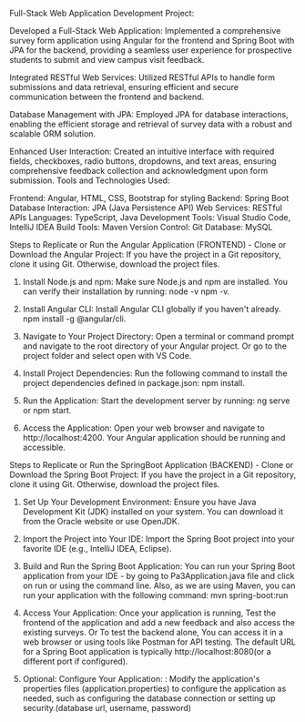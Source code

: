 Full-Stack Web Application Development Project:

Developed a Full-Stack Web Application: Implemented a comprehensive survey form application using Angular for the frontend and Spring Boot with JPA for the backend, providing a seamless user experience for prospective students to submit and view campus visit feedback.

Integrated RESTful Web Services: Utilized RESTful APIs to handle form submissions and data retrieval, ensuring efficient and secure communication between the frontend and backend.

Database Management with JPA: Employed JPA for database interactions, enabling the efficient storage and retrieval of survey data with a robust and scalable ORM solution.

Enhanced User Interaction: Created an intuitive interface with required fields, checkboxes, radio buttons, dropdowns, and text areas, ensuring comprehensive feedback collection and acknowledgment upon form submission.
Tools and Technologies Used:

Frontend: Angular, HTML, CSS, Bootstrap for styling
Backend: Spring Boot
Database Interaction: JPA (Java Persistence API)
Web Services: RESTful APIs
Languages: TypeScript, Java
Development Tools: Visual Studio Code, IntelliJ IDEA
Build Tools: Maven
Version Control: Git
Database: MySQL

Steps to Replicate or Run the Angular Application (FRONTEND) -
Clone or Download the Angular Project: If you have the project in a Git repository, clone it using Git. Otherwise, download the project files.

1. Install Node.js and npm: Make sure Node.js and npm are installed. You can verify their installation by running:
node -v
npm -v.

2. Install Angular CLI: Install Angular CLI globally if you haven't already.
npm install -g @angular/cli.

3. Navigate to Your Project Directory: Open a terminal or command prompt and navigate to the root directory of your Angular project. Or go to the project folder and select open with VS Code.

4. Install Project Dependencies: Run the following command to install the project dependencies defined in package.json:
npm install.

5. Run the Application: Start the development server by running:
ng serve or  npm start.

6. Access the Application: Open your web browser and navigate to http://localhost:4200. Your Angular application should be running and accessible.

Steps to Replicate or Run the SpringBoot Application (BACKEND) -
Clone or Download the Spring Boot Project: If you have the project in a Git repository, clone it using Git. Otherwise, download the project files.

1. Set Up Your Development Environment: Ensure you have Java Development Kit (JDK) installed on your system. You can download it from the Oracle website or use OpenJDK.

2. Import the Project into Your IDE: Import the Spring Boot project into your favorite IDE (e.g., IntelliJ IDEA, Eclipse).
   
3. Build and Run the Spring Boot Application: You can run your Spring Boot application from your IDE - by going to Pa3Application.java file and click on run or using the command line. Also, as we are using Maven, you can run your application with the following command:
mvn spring-boot:run

4. Access Your Application: Once your application is running, Test the frontend of the application and add a new feedback and also access the existing surveys. Or To test the backend alone, You can access it in a web browser or using tools like Postman for API testing. The default URL for a Spring Boot application is typically http://localhost:8080(or a different port if configured).

5. Optional: Configure Your Application: : Modify the application's properties files (application.properties) to configure the application as needed, such as configuring the database connection or setting up security.(database url, username, password)
